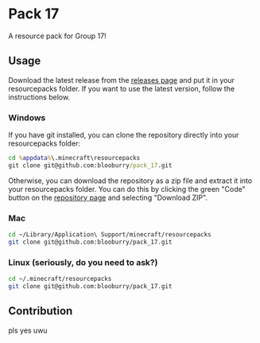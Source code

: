 # Pack 17

A resource pack for Group 17!

## Usage

Download the latest release from the [releases page](https://github.com/blooburry/pack_17/releases) and put it in your resourcepacks folder. If you want to use the latest version, follow the instructions below.

### Windows

If you have git installed, you can clone the repository directly into your resourcepacks folder:

```bat
cd %appdata%\.minecraft\resourcepacks
git clone git@github.com:blooburry/pack_17.git
```

Otherwise, you can download the repository as a zip file and extract it into your resourcepacks folder. You can do this by clicking the green "Code" button on the [repository page](https://github.com/blooburry/pack_17) and selecting "Download ZIP".

### Mac

```bash
cd ~/Library/Application\ Support/minecraft/resourcepacks
git clone git@github.com:blooburry/pack_17.git
```

### Linux (seriously, do you need to ask?)

```bash
cd ~/.minecraft/resourcepacks
git clone git@github.com:blooburry/pack_17.git
```

## Contribution

pls yes uwu
